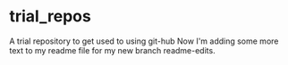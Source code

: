 # trial_repos
A trial repository to get used to using git-hub
Now I'm adding some more text to my readme file for my new branch readme-edits.
